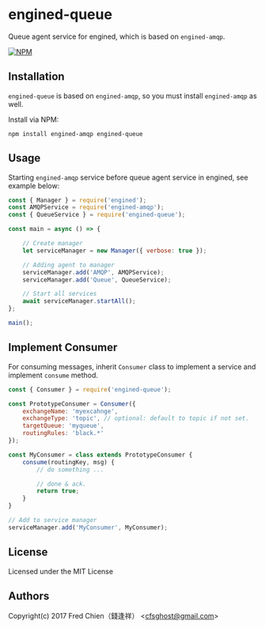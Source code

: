 # engined-queue

Queue agent service for engined, which is based on `engined-amqp`.

[![NPM](https://nodei.co/npm/engined-queue.png)](https://nodei.co/npm/engined-queue/)

## Installation

`engined-queue` is based on `engined-amqp`, so you must install `engined-amqp` as well.

Install via NPM:

```shell
npm install engined-amqp engined-queue
```

## Usage

Starting `engined-amqp` service before queue agent service in engined, see example below:

```javascript
const { Manager } = require('engined');
const AMQPService = require('engined-amqp');
const { QueueService } = require('engined-queue');

const main = async () => {

	// Create manager
	let serviceManager = new Manager({ verbose: true });

	// Adding agent to manager
	serviceManager.add('AMQP', AMQPService);
	serviceManager.add('Queue', QueueService);

	// Start all services
	await serviceManager.startAll();
};

main();
```

## Implement Consumer

For consuming messages, inherit `Consumer` class to implement a service and implement `consume` method.

```javascript
const { Consumer } = require('engined-queue');

const PrototypeConsumer = Consumer({
	exchangeName: 'myexcahnge',
	exchangeType: 'topic', // optional: default to topic if not set.
	targetQueue: 'myqueue',
	routingRules: 'black.*'
});

const MyConsumer = class extends PrototypeConsumer {
	consume(routingKey, msg) {
		// do something ...

		// done & ack.
		return true;
	}
}

// Add to service manager
serviceManager.add('MyConsumer', MyConsumer);
```

## License
Licensed under the MIT License
 
## Authors
Copyright(c) 2017 Fred Chien（錢逢祥） <<cfsghost@gmail.com>>
